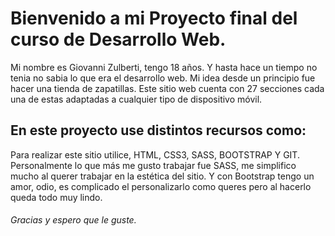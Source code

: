 # Bienvenido a mi Proyecto final del curso de Desarrollo Web. 

Mi nombre es Giovanni Zulberti, tengo 18 años. Y hasta hace un tiempo no tenia no sabia  lo que era el desarrollo web.
Mi idea desde un principio fue hacer una tienda de zapatillas. Este sitio web cuenta con 27 secciones cada una de estas adaptadas a cualquier tipo de dispositivo móvil.

## En este proyecto use distintos recursos como:

Para realizar este sitio utilice, HTML, CSS3, SASS, BOOTSTRAP Y GIT. 
Personalmente lo que más me gusto trabajar fue SASS, me simplifico mucho al querer trabajar en la estética del sitio. Y con Bootstrap tengo un amor, odio, es complicado el personalizarlo como queres pero al hacerlo queda todo muy lindo.


###### Gracias y espero que le guste.
